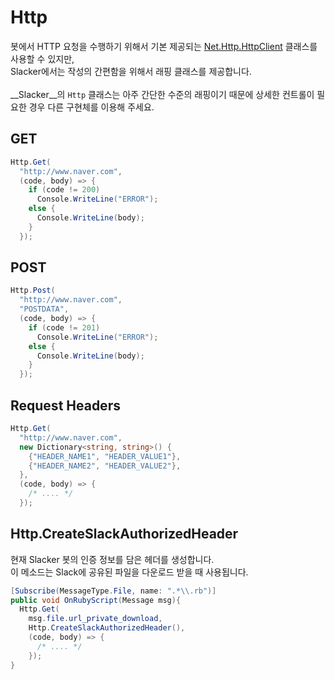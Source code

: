 Http
====

봇에서 HTTP 요청을 수행하기 위해서 기본 제공되는 [Net.Http.HttpClient](https://msdn.microsoft.com/ko-kr/library/system.net.http.httpclient(v=vs.118).aspx) 클래스를 사용할 수 있지만,<br>
Slacker에서는 작성의 간편함을 위해서 래핑 클래스를 제공합니다.<br>
<br>
__Slacker__의 `Http` 클래스는 아주 간단한 수준의 래핑이기 때문에 상세한 컨트롤이 필요한 경우 다른 구현체를 이용해 주세요.

GET
----
```cs
Http.Get(
  "http://www.naver.com",
  (code, body) => {
    if (code != 200)
      Console.WriteLine("ERROR");
    else {
      Console.WriteLine(body);
    }
  });
```

POST
----
```cs
Http.Post(
  "http://www.naver.com",
  "POSTDATA",
  (code, body) => {
    if (code != 201)
      Console.WriteLine("ERROR");
    else {
      Console.WriteLine(body);
    }
  });
````

Request Headers
----
```cs
Http.Get(
  "http://www.naver.com",
  new Dictionary<string, string>() {
    {"HEADER_NAME1", "HEADER_VALUE1"},
    {"HEADER_NAME2", "HEADER_VALUE2"},
  },
  (code, body) => {
    /* .... */
  });
```

Http.CreateSlackAuthorizedHeader
----
현재 Slacker 봇의 인증 정보를 담은 헤더를 생성합니다.<br>
이 메소드는 Slack에 공유된 파일을 다운로드 받을 때 사용됩니다.
```cs
[Subscribe(MessageType.File, name: ".*\\.rb")]
public void OnRubyScript(Message msg){
  Http.Get(
    msg.file.url_private_download,
    Http.CreateSlackAuthorizedHeader(),
    (code, body) => {
      /* .... */       
    });
}
```
